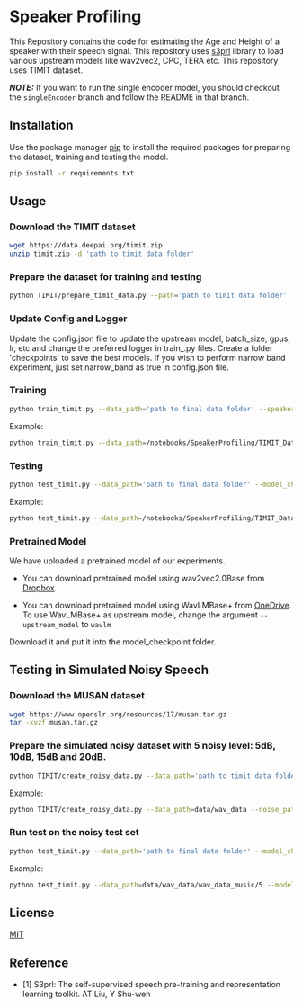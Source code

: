 # Speaker Profiling

This Repository contains the code for estimating the Age and Height of a speaker with their speech signal. This repository uses [s3prl](https://github.com/s3prl/s3prl) library to load various upstream models like wav2vec2, CPC, TERA etc. This repository uses TIMIT dataset. 

**_NOTE:_**  If you want to run the single encoder model, you should checkout the `singleEncoder` branch and follow the README in that branch.
## Installation

Use the package manager [pip](https://pip.pypa.io/en/stable/) to install the required packages for preparing the dataset, training and testing the model.

```bash
pip install -r requirements.txt
```

## Usage

### Download the TIMIT dataset
```bash
wget https://data.deepai.org/timit.zip
unzip timit.zip -d 'path to timit data folder'
```

### Prepare the dataset for training and testing
```bash
python TIMIT/prepare_timit_data.py --path='path to timit data folder'
```

### Update Config and Logger
Update the config.json file to update the upstream model, batch_size, gpus, lr, etc and change the preferred logger in train_.py files. Create a folder 'checkpoints' to save the best models. If you wish to perform narrow band experiment, just set narrow_band as true in config.json file.

### Training
```bash
python train_timit.py --data_path='path to final data folder' --speaker_csv_path='path to this repo/SpeakerProfiling/Dataset/data_info_height_age.csv'
```

Example:
```bash
python train_timit.py --data_path=/notebooks/SpeakerProfiling/TIMIT_Dataset/wav_data/ --speaker_csv_path=/notebooks/SpeakerProfiling/Dataset/data_info_height_age.csv
```

### Testing
```bash
python test_timit.py --data_path='path to final data folder' --model_checkpoint='path to saved model checkpoint'
```

Example:
```bash
python test_timit.py --data_path=/notebooks/SpeakerProfiling/TIMIT_Dataset/wav_data/ --model_checkpoint=checkpoints/epoch=1-step=245-v3.ckpt
```

### Pretrained Model
We have uploaded a pretrained model of our experiments. 

* You can download pretrained model using wav2vec2.0Base from [Dropbox](https://www.dropbox.com/s/e9juyocxgigvekl/epoch%3D24-step%3D12249.ckpt?dl=0).

* You can download pretrained model using WavLMBase+ from [OneDrive](https://entuedu-my.sharepoint.com/:u:/g/personal/ductuan001_e_ntu_edu_sg/EflWN1guTitDmSbz76B0xtwBIu9TeWPtEwn1SBj1HrWtxA?e=SJd71i). To use WavLMBase+ as upstream model, change the argument `--upstream_model` to `wavlm`

Download it and put it into the model_checkpoint folder.

## Testing in Simulated Noisy Speech
### Download the MUSAN dataset
```bash
wget https://www.openslr.org/resources/17/musan.tar.gz
tar -xvzf musan.tar.gz
```

### Prepare the simulated noisy dataset with 5 noisy level: 5dB, 10dB, 15dB and 20dB.
```bash
python TIMIT/create_noisy_data.py --data_path='path to timit data folder' --noise_path='path to timit data folder' --noisy_type='type of noise in musan subfolder'
```

Example:
```bash
python TIMIT/create_noisy_data.py --data_path=data/wav_data --noise_path=data/musan --noisy_type=music
```
### Run test on the noisy test set
```bash
python test_timit.py --data_path='path to final data folder' --model_checkpoint='path to saved model checkpoint'
```

Example:
```bash
python test_timit.py --data_path=data/wav_data/wav_data_music/5 --model_checkpoint=checkpoints/epoch=1-step=245-v3.ckpt
```
## License
[MIT](https://choosealicense.com/licenses/mit/)

## Reference
- [1] S3prl: The self-supervised speech pre-training and representation learning toolkit. AT Liu, Y Shu-wen

